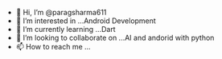 - 👋 Hi, I’m @paragsharma611
- 👀 I’m interested in ...Android Development
- 🌱 I’m currently learning ...Dart
- 💞️ I’m looking to collaborate on ...AI and andorid with python
- 📫 How to reach me ...

<!---
paragsharma611/paragsharma611 is a ✨ special ✨ repository because its `README.md` (this file) appears on your GitHub profile.
You can click the Preview link to take a look at your changes.
--->
